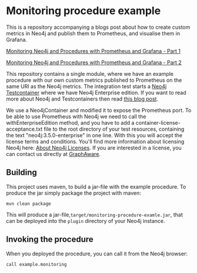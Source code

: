 Monitoring procedure example
============================

This is a repository accompanying a blogs post about how to create custom metrics in Neo4j and publish them to Prometheus, and visualise them in Grafana.

[Monitoring Neo4j and Procedures with Prometheus and Grafana - Part 1](https://graphaware.com/neo4j/2019/06/11/monitoring-neo4j-prometheus.html)

[Monitoring Neo4j and Procedures with Prometheus and Grafana - Part 2](https://graphaware.com/neo4j/2019/06/14/monitoring-neo4j-prometheus-part-2.html)

This repository contains a single module, where we have an example procedure with our own custom metrics published to Prometheus on the same URl as the Neo4j metrics.
The integration test starts a [Neo4j Testcontainer](https://www.testcontainers.org/modules/databases/neo4j/) where we have Neo4j Enterprise edition.
If you want to read more about Neo4j and Testcontainers then read [this blog post](https://graphaware.com/docker,/testing/2018/12/16/integration-testing-with-docker-neo4j-image-and-testcontainers.html).
 
We use a Neo4jContainer and modified it to expose the Prometheus port.
To be able to use Prometheus with Neo4j we need to call the withEnterpriseEdition method,
and you have to add a container-license-acceptance.txt file to the root directory of your test resources, containing the text
"neo4j:3.5.0-enterprise" in one line. With this you will accept the license terms and conditions.
You'll find more information about licensing Neo4j here: [About Neo4j Licenses](https://neo4j.com/licensing/).
If you are interested in a license, you can contact us directly at [GraphAware](mailto:info@graphaware.com).

Building
--------
This project uses maven, to build a jar-file with the example procedure. To produce the jar simply package the project with maven:

    mvn clean package

This will produce a jar-file,`target/monitoring-procedure-examle.jar`,
that can be deployed into the `plugin` directory of your Neo4j instance.

Invoking the procedure
----------------------
When you deployed the procedure, you can call it from the Neo4j browser:

    call example.monitoring
